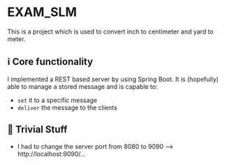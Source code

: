 # EXAM_SLM

This is a project which is used to convert inch to centimeter and yard to meter.

## :information_source: Core functionality

I implemented a REST based server by using Spring Boot. It is (hopefully) able to manage a stored message and is capable to:

- `set` it to a specific message
- `deliver` the message to the clients

## :triangular_flag_on_post: Trivial Stuff

- I had to change the server port from 8080 to 9090 --> http://localhost:9090/...
